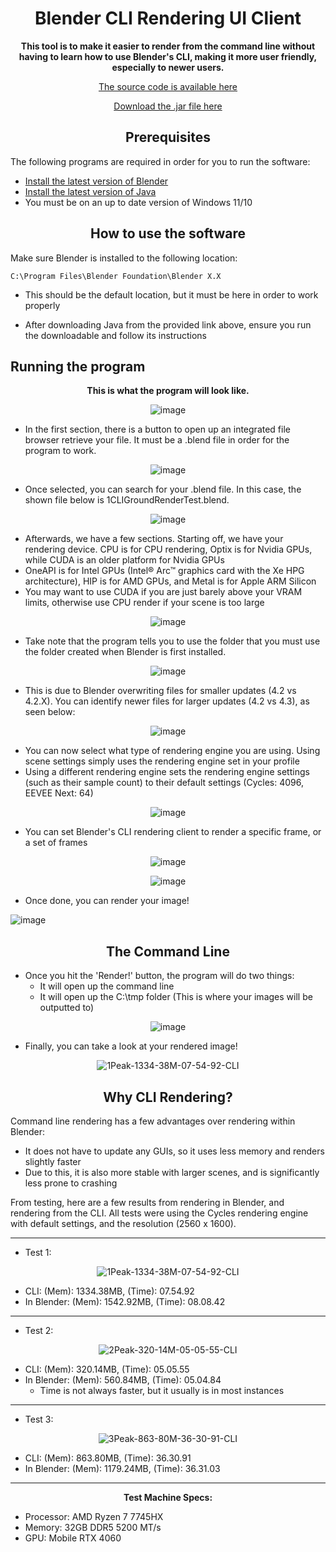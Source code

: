 <div align="center">
  <h1>Blender CLI Rendering UI Client</h1>

<b>
This tool is to make it easier to render from the command line without having to learn how to use Blender's CLI, making it more user friendly, especially to newer users.
</b>

<a href="https://github.com/IRPCode/Blender-CLI-Rendering-UI-Client/tree/main/blenderCommandLineInterfaceUserInterface/src/blenderCommandLineInterfaceUserInterface">The source code is available here</a>

<a href="https://github.com/IRPCode/Blender-CLI-Rendering-UI-Client/blob/main/blenderCommandLineInterfaceUserInterface/CLIRenderingTool.jar">Download the .jar file here</a>
  
</div>

<div align="center">
<h2>Prerequisites</h2>
</div>

The following programs are required in order for you to run the software:


  - <a href="https://www.blender.org/">Install the latest version of Blender</a>
  - <a href="https://www.java.com/en/">Install the latest version of Java</a>
  - You must be on an up to date version of Windows 11/10

<div align="center">
<h2>How to use the software</h2>
</div>
Make sure Blender is installed to the following location:


    C:\Program Files\Blender Foundation\Blender X.X
- This should be the default location, but it must be here in order to work properly

- After downloading Java from the provided link above, ensure you run the downloadable and follow its instructions


<h2>Running the program</h2>



<div align="center"> 


<b>
This is what the program will look like.
</b>

![image](https://github.com/user-attachments/assets/2afa0dca-21f3-47f7-9861-8879a2bc0070)

</div>

- In the first section, there is a button to open up an integrated file browser retrieve your file. It must be a .blend file in order for the program to work.

<div align="center"> 

![image](https://github.com/user-attachments/assets/f212df0c-ac79-4dbd-9482-e12ac5850fe9)

</div>

- Once selected, you can search for your .blend file. In this case, the shown file below is 1CLIGroundRenderTest.blend.

<div align="center"> 

![image](https://github.com/user-attachments/assets/227aa00c-296e-463d-ac50-8aebdbc6eba9)

</div>

- Afterwards, we have a few sections. Starting off, we have your rendering device. CPU is for CPU rendering, Optix is for Nvidia GPUs, while CUDA is an older platform for Nvidia GPUs
- OneAPI is for Intel GPUs (Intel® Arc™ graphics card with the Xe HPG architecture), HIP is for AMD GPUs, and Metal is for Apple ARM Silicon
- You may want to use CUDA if you are just barely above your VRAM limits, otherwise use CPU render if your scene is too large

<div align="center">

![image](https://github.com/user-attachments/assets/4a24a9ac-f583-4614-907e-b319420ce236)

</div>

- Take note that the program tells you to use the folder that you must use the folder created when Blender is first installed.


<div align="center">

![image](https://github.com/user-attachments/assets/1a4745ee-d179-45b8-a373-4d7924b1a6f5)

</div>

- This is due to Blender overwriting files for smaller updates (4.2 vs 4.2.X). You can identify newer files for larger updates (4.2 vs 4.3), as seen below:

<div align="center">

![image](https://github.com/user-attachments/assets/da4078e0-9a96-4502-9150-843773ecc9b9)

</div>

- You can now select what type of rendering engine you are using. Using scene settings simply uses the rendering engine set in your profile
- Using a different rendering engine sets the rendering engine settings (such as their sample count) to their default settings (Cycles: 4096, EEVEE Next: 64)

<div align="center">

![image](https://github.com/user-attachments/assets/f2c5b161-0ffc-4101-8bc8-956ce6905f17)

</div>

- You can set Blender's CLI rendering client to render a specific frame, or a set of frames

<div align="center">

![image](https://github.com/user-attachments/assets/e7adf145-84af-4048-a441-e2fae502734b)


![image](https://github.com/user-attachments/assets/b0903037-7bb2-4094-8e8f-f7c1fac90fa4)


</div>

- Once done, you can render your image!

![image](https://github.com/user-attachments/assets/094d5955-6e40-4a81-923d-ea7aac039556)

<div align="center">
<h2>The Command Line</h2>
</div>

- Once you hit the 'Render!' button, the program will do two things:
  - It will open up the command line
  - It will open up the C:\tmp folder (This is where your images will be outputted to)

<div align="center">

![image](https://github.com/user-attachments/assets/80b0dd37-1b5a-4f84-bc8e-fb1c1e1fce38)

</div>

- Finally, you can take a look at your rendered image!

<div align="center">

![1Peak-1334-38M-07-54-92-CLI](https://github.com/user-attachments/assets/fead7ebb-7316-46eb-ab25-f7ed197d50bf)

</div>


<div align="center">
<h2>Why CLI Rendering?</h2>
</div>

Command line rendering has a few advantages over rendering within Blender:
- It does not have to update any GUIs, so it uses less memory and renders slightly faster
- Due to this, it is also more stable with larger scenes, and is significantly less prone to crashing


From testing, here are a few results from rendering in Blender, and rendering from the CLI.
All tests were using the Cycles rendering engine with default settings, and the resolution (2560 x 1600).

<hr></hr>

- Test 1:

<div align="center">

![1Peak-1334-38M-07-54-92-CLI](https://github.com/user-attachments/assets/fead7ebb-7316-46eb-ab25-f7ed197d50bf)

</div>

  - CLI: (Mem): 1334.38MB, (Time): 07.54.92
  - In Blender: (Mem): 1542.92MB, (Time): 08.08.42

<hr></hr>

- Test 2:

<div align="center">

![2Peak-320-14M-05-05-55-CLI](https://github.com/user-attachments/assets/9d6578f1-510e-4fdf-a9ff-0207dbd2dd98)

</div>


  - CLI: (Mem): 320.14MB, (Time): 05.05.55
  - In Blender: (Mem): 560.84MB, (Time): 05.04.84
    - Time is not always faster, but it usually is in most instances

<hr></hr>

- Test 3:

<div align="center">

![3Peak-863-80M-36-30-91-CLI](https://github.com/user-attachments/assets/e469711c-b6ec-48b3-8040-1edc4db3e341)

</div>

  - CLI: (Mem): 863.80MB, (Time): 36.30.91
  - In Blender: (Mem): 1179.24MB, (Time): 36.31.03

<hr></hr>

<div align="center">
<b>
Test Machine Specs:
</b>
</div>

- Processor: AMD Ryzen 7 7745HX
- Memory: 32GB DDR5 5200 MT/s 
- GPU: Mobile RTX 4060
